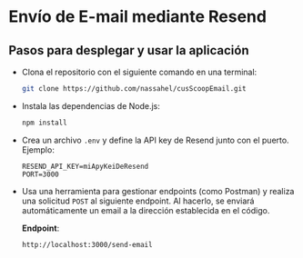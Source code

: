 # Envío de E-mail mediante Resend

## Pasos para desplegar y usar la aplicación

- Clona el repositorio con el siguiente comando en una terminal:

    ```bash
    git clone https://github.com/nassahel/cusScoopEmail.git
    ```

- Instala las dependencias de Node.js:

    ```bash
    npm install
    ```

- Crea un archivo `.env` y define la API key de Resend junto con el puerto. Ejemplo:

    ```env
    RESEND_API_KEY=miApyKeiDeResend
    PORT=3000
    ```

- Usa una herramienta para gestionar endpoints (como Postman) y realiza una solicitud `POST` al siguiente endpoint. Al hacerlo, se enviará automáticamente un email a la dirección establecida en el código.

    **Endpoint**:

    ```
    http://localhost:3000/send-email
    ```


